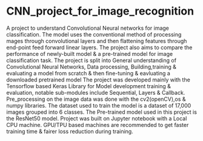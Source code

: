 # CNN_project_for_image_recognition
A project to understand Convolutional Neural networks for image classification. The model uses the conventional method of processing mages through convolutional layers and then flattening features through end-point feed forward linear layers.
The project also aims to compare the performance of newly-built model & a pre-trained model for image classification task.
The project is split into General understanding of Convolutional Neural Networks, Data processing, Building,training & evaluating a model from scratch & then fine-tuning & eavluating a downloaded pretrained model
The project was developed mainly with the Tensorflow based Keras Library for Model development training & evaluation, notable sub-modules include Sequential, Layers & Callback. Pre_processing on the image data was done with the cv2(openCV),os & numpy libraries.
The dataset used to train the model is a dataset of 17,000 images grouped into 6 classes.
The Pre-trained model used in this project is the ResNet50 model.
Project was built on Jupyter notebook with a Local CPU machine. GPU/TPU based machines are recommended to get faster training time & fairer loss reduction during training.
